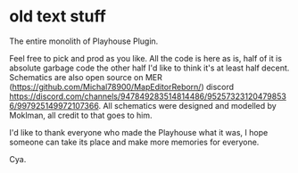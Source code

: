 # old text stuff
The entire monolith of Playhouse Plugin.

Feel free to pick and prod as you like. All the code is here as is, half of it is absolute garbage code the other half I'd like to think it's at least half decent. Schematics are also open source on MER (https://github.com/Michal78900/MapEditorReborn/) discord https://discord.com/channels/947849283514814486/952573231204798536/997925149972107366. All schematics were designed and modelled by Moklman, all credit to that goes to him.

I'd like to thank everyone who made the Playhouse what it was, I hope someone can take its place and make more memories for everyone.

Cya.
